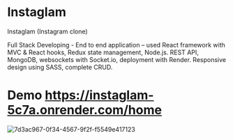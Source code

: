 # Instaglam

 Instaglam (Instagram clone)

Full Stack Developing - End to end application – used React framework
with MVC & React hooks, Redux state management, Node.js.
REST API, MongoDB, websockets with Socket.io, deployment with Render.
Responsive design using SASS, complete CRUD.

# Demo https://instaglam-5c7a.onrender.com/home 
![7d3ac967-0f34-4567-9f2f-f5549e417123](https://github.com/chenMordechai/instaglam-front/assets/51116103/eff43f33-7bdd-4de0-8b98-d252b4cbb289)
